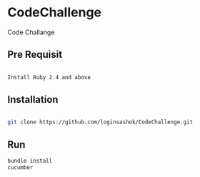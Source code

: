 # CodeChallenge
Code Challange

## Pre Requisit

```bash

Install Ruby 2.4 and above

```

## Installation

```bash

git clone https://github.com/loginsashok/CodeChallenge.git

```

## Run

```bash
bundle install
cucumber

```
